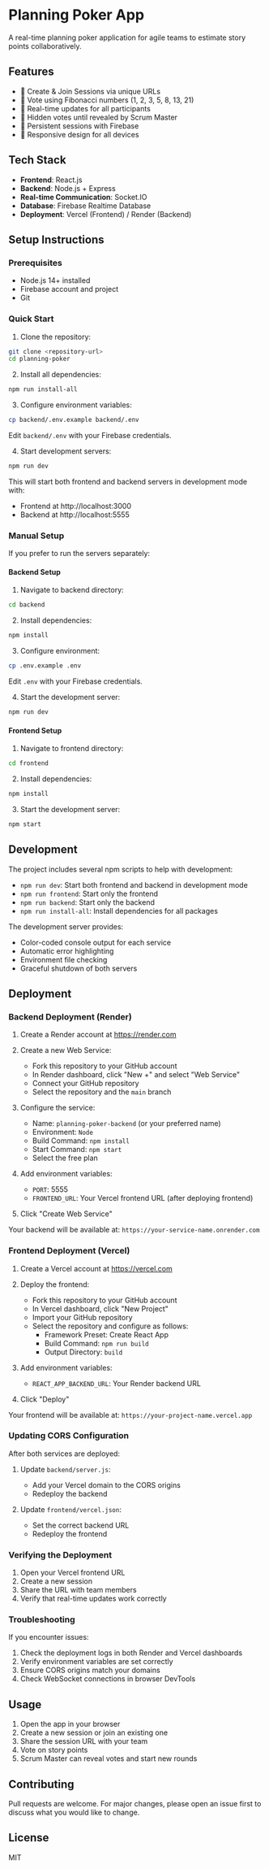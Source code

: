 # Planning Poker App

A real-time planning poker application for agile teams to estimate story points collaboratively.

## Features

- 🔗 Create & Join Sessions via unique URLs
- 🎯 Vote using Fibonacci numbers (1, 2, 3, 5, 8, 13, 21)
- 👥 Real-time updates for all participants
- 🎲 Hidden votes until revealed by Scrum Master
- 💾 Persistent sessions with Firebase
- 📱 Responsive design for all devices

## Tech Stack

- **Frontend**: React.js
- **Backend**: Node.js + Express
- **Real-time Communication**: Socket.IO
- **Database**: Firebase Realtime Database
- **Deployment**: Vercel (Frontend) / Render (Backend)

## Setup Instructions

### Prerequisites

- Node.js 14+ installed
- Firebase account and project
- Git

### Quick Start

1. Clone the repository:
```bash
git clone <repository-url>
cd planning-poker
```

2. Install all dependencies:
```bash
npm run install-all
```

3. Configure environment variables:
```bash
cp backend/.env.example backend/.env
```
Edit `backend/.env` with your Firebase credentials.

4. Start development servers:
```bash
npm run dev
```
This will start both frontend and backend servers in development mode with:
- Frontend at http://localhost:3000
- Backend at http://localhost:5555

### Manual Setup

If you prefer to run the servers separately:

#### Backend Setup

1. Navigate to backend directory:
```bash
cd backend
```

2. Install dependencies:
```bash
npm install
```

3. Configure environment:
```bash
cp .env.example .env
```
Edit `.env` with your Firebase credentials.

4. Start the development server:
```bash
npm run dev
```

#### Frontend Setup

1. Navigate to frontend directory:
```bash
cd frontend
```

2. Install dependencies:
```bash
npm install
```

3. Start the development server:
```bash
npm start
```

## Development

The project includes several npm scripts to help with development:

- `npm run dev`: Start both frontend and backend in development mode
- `npm run frontend`: Start only the frontend
- `npm run backend`: Start only the backend
- `npm run install-all`: Install dependencies for all packages

The development server provides:
- Color-coded console output for each service
- Automatic error highlighting
- Environment file checking
- Graceful shutdown of both servers

## Deployment

### Backend Deployment (Render)

1. Create a Render account at https://render.com

2. Create a new Web Service:
   - Fork this repository to your GitHub account
   - In Render dashboard, click "New +" and select "Web Service"
   - Connect your GitHub repository
   - Select the repository and the `main` branch

3. Configure the service:
   - Name: `planning-poker-backend` (or your preferred name)
   - Environment: `Node`
   - Build Command: `npm install`
   - Start Command: `npm start`
   - Select the free plan

4. Add environment variables:
   - `PORT`: 5555
   - `FRONTEND_URL`: Your Vercel frontend URL (after deploying frontend)

5. Click "Create Web Service"

Your backend will be available at: `https://your-service-name.onrender.com`

### Frontend Deployment (Vercel)

1. Create a Vercel account at https://vercel.com

2. Deploy the frontend:
   - Fork this repository to your GitHub account
   - In Vercel dashboard, click "New Project"
   - Import your GitHub repository
   - Select the repository and configure as follows:
     - Framework Preset: Create React App
     - Build Command: `npm run build`
     - Output Directory: `build`

3. Add environment variables:
   - `REACT_APP_BACKEND_URL`: Your Render backend URL

4. Click "Deploy"

Your frontend will be available at: `https://your-project-name.vercel.app`

### Updating CORS Configuration

After both services are deployed:

1. Update `backend/server.js`:
   - Add your Vercel domain to the CORS origins
   - Redeploy the backend

2. Update `frontend/vercel.json`:
   - Set the correct backend URL
   - Redeploy the frontend

### Verifying the Deployment

1. Open your Vercel frontend URL
2. Create a new session
3. Share the URL with team members
4. Verify that real-time updates work correctly

### Troubleshooting

If you encounter issues:

1. Check the deployment logs in both Render and Vercel dashboards
2. Verify environment variables are set correctly
3. Ensure CORS origins match your domains
4. Check WebSocket connections in browser DevTools

## Usage

1. Open the app in your browser
2. Create a new session or join an existing one
3. Share the session URL with your team
4. Vote on story points
5. Scrum Master can reveal votes and start new rounds

## Contributing

Pull requests are welcome. For major changes, please open an issue first to discuss what you would like to change.

## License

MIT 